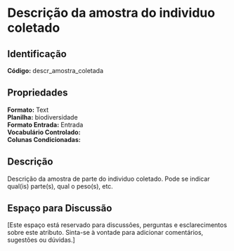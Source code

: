 # Descrição da amostra do individuo coletado

## Identificação
**Código:** descr_amostra_coletada

## Propriedades
**Formato:** Text  
**Planilha:** biodiversidade  
**Formato Entrada:** Entrada  
**Vocabulário Controlado:**   
**Colunas Condicionadas:**   

## Descrição
Descrição da amostra de parte do individuo coletado. Pode se indicar qual(is) parte(s), qual o peso(s), etc.

## Espaço para Discussão
[Este espaço está reservado para discussões, perguntas e esclarecimentos sobre este atributo. Sinta-se à vontade para adicionar comentários, sugestões ou dúvidas.]
